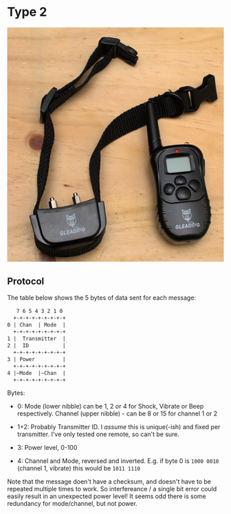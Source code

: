 # Type 2

![Shock collar]


## Protocol

The table below shows the 5 bytes of data sent for each message:

       7 6 5 4 3 2 1 0
      +-+-+-+-+-+-+-+-+
    0 | Chan  | Mode  | 
      +-+-+-+-+-+-+-+-+
    1 |  Transmitter  |
    2 |  ID           |
      +-+-+-+-+-+-+-+-+      
    3 | Power         |
      +-+-+-+-+-+-+-+-+
    4 |~Mode  |~Chan  | 
      +-+-+-+-+-+-+-+-+

Bytes:

* 0: Mode (lower nibble) can be 1, 2 or 4 for Shock, Vibrate or Beep respectively.
     Channel (upper nibble) - can be 8 or 15 for channel 1 or 2
    
* 1+2: Probably Transmitter ID. I _assume_ this is unique(-ish) and fixed per transmitter. I've only tested one remote, so can't be sure.

* 3:  Power level, 0-100

* 4:  Channel and Mode, reversed and inverted. E.g. if byte 0 is `1000 0010` (channel 1, vibrate) this would be `1011 1110`

Note that the message doen't have a checksum, and doesn't have to be repeated multiple times to work. So interfereance / a single bit error could easily result in an unexpected power level!
It seems odd there is some redundancy for mode/channel, but not power.

[Shock collar]: images/type2/collar.jpg "Type2 shock collar"

